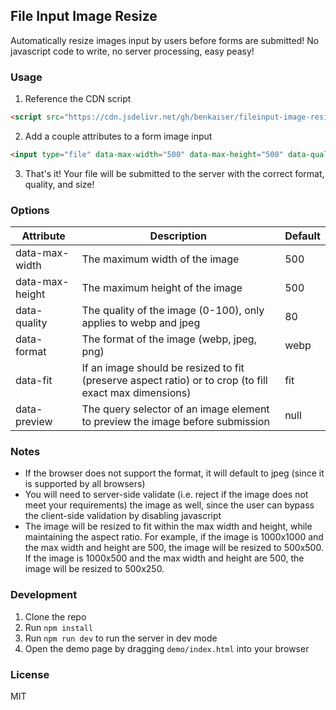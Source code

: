 ## File Input Image Resize

Automatically resize images input by users before forms are submitted!
No javascript code to write, no server processing, easy peasy!

### Usage

1. Reference the CDN script

```html
<script src="https://cdn.jsdelivr.net/gh/benkaiser/fileinput-image-resize@1.0.0/dist/bundle.js"></script>
```

2. Add a couple attributes to a form image input

```html
<input type="file" data-max-width="500" data-max-height="500" data-quality="90" data-format="webp" />
```

3. That's it! Your file will be submitted to the server with the correct format, quality, and size!

### Options

| Attribute | Description | Default |
| --------- | ----------- | ------- |
| data-max-width | The maximum width of the image | 500 |
| data-max-height | The maximum height of the image | 500 |
| data-quality | The quality of the image (0-100), only applies to webp and jpeg | 80 |
| data-format | The format of the image (webp, jpeg, png) | webp |
| data-fit | If an image should be resized to fit (preserve aspect ratio) or to crop (to fill exact max dimensions) | fit |
| data-preview | The query selector of an image element to preview the image before submission | null |

### Notes

- If the browser does not support the format, it will default to jpeg (since it is supported by all browsers)
- You will need to server-side validate (i.e. reject if the image does not meet your requirements) the image as well, since the user can bypass the client-side validation by disabling javascript
- The image will be resized to fit within the max width and height, while maintaining the aspect ratio. For example, if the image is 1000x1000 and the max width and height are 500, the image will be resized to 500x500. If the image is 1000x500 and the max width and height are 500, the image will be resized to 500x250.

### Development

1. Clone the repo
2. Run `npm install`
3. Run `npm run dev` to run the server in dev mode
4. Open the demo page by dragging `demo/index.html` into your browser

### License

MIT
